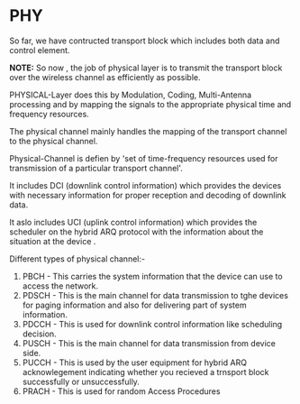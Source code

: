 # PHY
So far, we have contructed transport block which includes both data and control element.

**NOTE:** So now , the job of physical layer is to transmit the transport block over the wireless channel as efficiently as possible.

PHYSICAL-Layer does this by Modulation, Coding, Multi-Antenna processing and by mapping the signals to the appropriate physical time and frequency resources.

The physical channel mainly handles the mapping of the transport channel to the physical channel.

Physical-Channel is defien by 'set of time-frequency resources used for transmission of a particular transport channel'.

It includes DCI (downlink control information) which provides the devices with necessary information for proper reception and decoding of downlink data.

It aslo includes UCI (uplink control information) which provides the scheduler on the hybrid ARQ protocol with the information about the situation at the device .

Different types of physical channel:-

1. PBCH - This carries the system information that the device can use to access the network.
2. PDSCH - This is the main channel for data transmission to tghe devices for paging information and also for delivering part of system information.
3. PDCCH - This is used for downlink control information like scheduling decision.
4. PUSCH - This is the main channel for data transmission from device side.
5. PUCCH - This is used by the user equipment for hybrid ARQ acknowlegement indicating whether you recieved a trnsport block successfully or unsuccessfully.
6. PRACH - This is used for random Access Procedures
